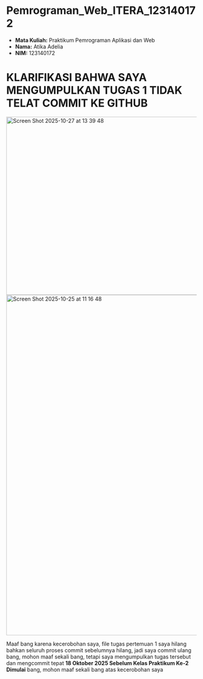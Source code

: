 # Pemrograman_Web_ITERA_123140172

- **Mata Kuliah:** Praktikum Pemrograman Aplikasi dan Web 
- **Nama:** Atika Adelia 
- **NIM:** 123140172

# KLARIFIKASI BAHWA SAYA MENGUMPULKAN TUGAS 1 TIDAK TELAT COMMIT KE GITHUB 

<img width="761" height="471" alt="Screen Shot 2025-10-27 at 13 39 48" src="https://github.com/user-attachments/assets/2ef70844-505d-4e57-9e99-2a2f7997d9ce" />
<img width="1440" height="900" alt="Screen Shot 2025-10-25 at 11 16 48" src="https://github.com/user-attachments/assets/abdea585-42b7-4d19-8d7f-f0bf8db87666" />


Maaf bang karena kecerobohan saya, file tugas pertemuan 1 saya hilang bahkan seluruh proses commit sebelumnya hilang, jadi saya commit ulang bang, mohon maaf sekali bang, tetapi saya mengumpulkan tugas tersebut dan mengcommit tepat **18 Oktober 2025 Sebelum Kelas Praktikum Ke-2 Dimulai** bang, mohon maaf sekali bang atas kecerobohan saya

